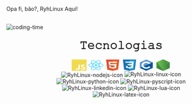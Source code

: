 Opa fi, bão?, RyhLinux Aqui!


<div  align="center"> 
  <div style="display: inline_block"><br>
    <img align="left" height="250" alt="coding-time" src="code.gif">
    <h1 align="center"> 𝚃𝚎𝚌𝚗𝚘𝚕𝚘𝚐𝚒𝚊𝚜 </h1>
    <img align="center" height="30" width="40" alt="RyhLinux-js-icon"  src="https://raw.githubusercontent.com/devicons/devicon/master/icons/javascript/javascript-plain.svg">
    <img align="center" height="30" width="40" alt="RyhLinuxx-react-icon" src="https://raw.githubusercontent.com/devicons/devicon/master/icons/react/react-original.svg">
    <img align="center" height="30" width="40" alt="RyhLinux-html-icon" src="https://raw.githubusercontent.com/devicons/devicon/master/icons/html5/html5-original.svg">
    <img align="center" height="30" width="40" alt="RyhLinux-css-icon" src="https://raw.githubusercontent.com/devicons/devicon/master/icons/css3/css3-original.svg">
    <img align="center" height="30" width="40" alt="RyhLinux-c-icon" src="https://raw.githubusercontent.com/devicons/devicon/master/icons/c/c-original.svg">
    <img align="center" height="30" width="40" alt="RyhLinux-nodejs-icon" src="https://raw.githubusercontent.com/devicons/devicon/master/icons/nodejs/nodejs-original.svg">
    <img align="center" height="30" width="40" alt="RyhLinux-nodejs-icon" src="https://raw.githubusercontent.com/jmnote/z-icons/master/svg/cpp.svg">
    <img alifn="center" height="30" width="40" alt="RyhLinux-linux-icon" src="https://cdn.jsdelivr.net/gh/devicons/devicon@latest/icons/linux/linux-original.svg" />
    <img alifn="center" height="30" width="40" alt="RyhLinux-python-icon" src="https://cdn.jsdelivr.net/gh/devicons/devicon@latest/icons/python/python-original.svg" />
    <img alifn="center" height="30" width="40" alt="RyhLinux-pyscript-icon" src="https://cdn.jsdelivr.net/gh/devicons/devicon@latest/icons/pyscript/pyscript-original-wordmark.svg" />
    <img alifn="center" height="30" width="40" alt="RyhLinux-linkedin-icon" src="https://cdn.jsdelivr.net/gh/devicons/devicon@latest/icons/linkedin/linkedin-original.svg" />
    <img alifn="center" height="30" width="40" alt="RyhLinux-lua-icon" src="https://cdn.jsdelivr.net/gh/devicons/devicon@latest/icons/lua/lua-original.svg" />  
    <img alifn="center" height="30" width="40" alt="RyhLinux-latex-icon" src="https://cdn.jsdelivr.net/gh/devicons/devicon@latest/icons/latex/latex-original.svg" /> 










